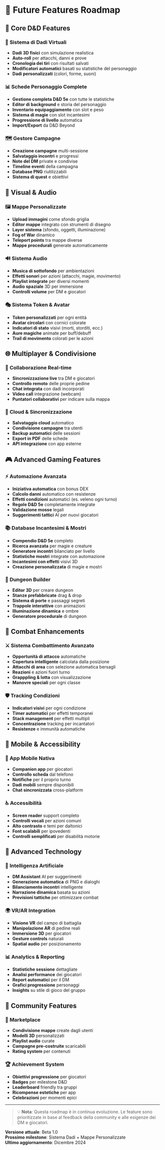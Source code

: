 # 🚀 Future Features Roadmap

## 🎯 Core D&D Features

### 🎲 **Sistema di Dadi Virtuali**
- **Dadi 3D fisici** con simulazione realistica
- **Auto-roll** per attacchi, danni e prove
- **Cronologia dei tiri** con risultati salvati
- **Modificatori automatici** basati su statistiche del personaggio
- **Dadi personalizzati** (colori, forme, suoni)

### 📊 **Schede Personaggio Complete**
- **Gestione completa D&D 5e** con tutte le statistiche
- **Editor di background** e storia del personaggio
- **Inventario equipaggiamento** con slot e peso
- **Sistema di magie** con slot incantesimi
- **Progressione di livello** automatica
- **Import/Export** da D&D Beyond

### 🗺️ **Gestore Campagne**
- **Creazione campagne** multi-sessione
- **Salvataggio incontri** e progressi
- **Note del DM** private e condivise
- **Timeline eventi** della campagna
- **Database PNG** riutilizzabili
- **Sistema di quest** e obiettivi

## 🎨 Visual & Audio

### 🖼️ **Mappe Personalizzate**
- **Upload immagini** come sfondo griglia
- **Editor mappe** integrato con strumenti di disegno
- **Layer sistema** (sfondo, oggetti, illuminazione)
- **Fog of War** dinamico
- **Teleport points** tra mappe diverse
- **Mappe procedurali** generate automaticamente

### 🔊 **Sistema Audio**
- **Musica di sottofondo** per ambientazioni
- **Effetti sonori** per azioni (attacchi, magie, movimento)
- **Playlist integrate** per diversi momenti
- **Audio spaziale** 3D per immersione
- **Controlli volume** per DM e giocatori

### 🎭 **Sistema Token & Avatar**
- **Token personalizzati** per ogni entità
- **Avatar circolari** con cornici colorate
- **Indicatori di stato** visivi (morti, storditi, ecc.)
- **Aure magiche** animate per buff/debuff
- **Trail di movimento** colorati per le azioni

## 🌐 Multiplayer & Condivisione

### 👥 **Collaborazione Real-time**
- **Sincronizzazione live** tra DM e giocatori
- **Controllo remoto** delle proprie pedine
- **Chat integrata** con dadi incorporati
- **Video call** integrazione (webcam)
- **Puntatori collaborativi** per indicare sulla mappa

### 💾 **Cloud & Sincronizzazione**
- **Salvataggio cloud** automatico
- **Condivisione campagne** tra utenti
- **Backup automatici** delle sessioni
- **Export in PDF** delle schede
- **API integrazione** con app esterne

## 🎮 Advanced Gaming Features

### ⚡ **Automazione Avanzata**
- **Iniziativa automatica** con bonus DEX
- **Calcolo danni** automatico con resistenze
- **Effetti condizioni** automatici (es. veleno ogni turno)
- **Regole D&D 5e** completamente integrate
- **Validazione mosse** legali
- **Suggerimenti tattici** AI per nuovi giocatori

### 📚 **Database Incantesimi & Mostri**
- **Compendio D&D 5e** completo
- **Ricerca avanzata** per magie e creature
- **Generatore incontri** bilanciato per livello
- **Statistiche mostri** integrate con automazione
- **Incantesimi con effetti** visivi 3D
- **Creazione personalizzata** di magie e mostri

### 🏰 **Dungeon Builder**
- **Editor 3D** per creare dungeon
- **Stanze prefabbricate** drag & drop
- **Sistema di porte** e passaggi segreti
- **Trappole interattive** con animazioni
- **Illuminazione dinamica** e ombre
- **Generatore procedurale** di dungeon

## 🎯 Combat Enhancements

### ⚔️ **Sistema Combattimento Avanzato**
- **Opportunità di attacco** automatiche
- **Copertura intelligente** calcolata dalla posizione
- **Attacchi di area** con selezione automatica bersagli
- **Reazioni** e azioni fuori turno
- **Grapppling & lotta** con visualizzazione
- **Manovre speciali** per ogni classe

### 🛡️ **Tracking Condizioni**
- **Indicatori visivi** per ogni condizione
- **Timer automatici** per effetti temporanei
- **Stack management** per effetti multipli
- **Concentrazione** tracking per incantatori
- **Resistenze** e immunità automatiche

## 📱 Mobile & Accessibility

### 📲 **App Mobile Nativa**
- **Companion app** per giocatori
- **Controllo scheda** dal telefono
- **Notifiche** per il proprio turno
- **Dadi mobili** sempre disponibili
- **Chat sincronizzata** cross-platform

### ♿ **Accessibilità**
- **Screen reader** support completo
- **Controlli vocali** per azioni comuni
- **Alto contrasto** e temi per daltonici
- **Font scalabili** per ipovedenti
- **Controlli semplificati** per disabilità motorie

## 🔬 Advanced Technology

### 🤖 **Intelligenza Artificiale**
- **DM Assistant** AI per suggerimenti
- **Generazione automatica** di PNG e dialoghi
- **Bilanciamento incontri** intelligente
- **Narrazione dinamica** basata su azioni
- **Previsioni tattiche** per ottimizzare combat

### 🌍 **VR/AR Integration**
- **Visione VR** del campo di battaglia
- **Manipolazione AR** di pedine reali
- **Immersione 3D** per giocatori
- **Gesture controls** naturali
- **Spatial audio** per posizionamento

### 📊 **Analytics & Reporting**
- **Statistiche sessione** dettagliate
- **Analisi performance** dei giocatori
- **Report automatici** per il DM
- **Grafici progressione** personaggi
- **Insights** su stile di gioco del gruppo

## 🎪 Community Features

### 🌟 **Marketplace**
- **Condivisione mappe** create dagli utenti
- **Modelli 3D** personalizzati
- **Playlist audio** curate
- **Campagne pre-costruite** scaricabili
- **Rating system** per contenuti

### 🏆 **Achievement System**
- **Obiettivi progressione** per giocatori
- **Badges** per milestone D&D
- **Leaderboard** friendly tra gruppi
- **Ricompense estetiche** per app
- **Celebrazioni** per momenti epici

---

> 💡 **Nota**: Questa roadmap è in continua evoluzione. Le feature sono prioritizzate in base al feedback della community e alle esigenze dei DM e giocatori.

**Versione attuale**: Beta 1.0  
**Prossimo milestone**: Sistema Dadi + Mappe Personalizzate  
**Ultimo aggiornamento**: Dicembre 2024